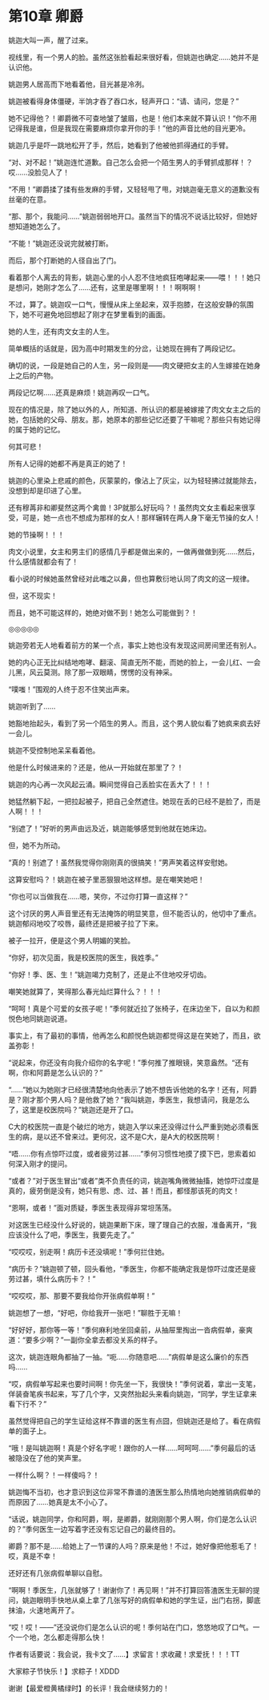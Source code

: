 # 第10章 卿爵

姚迦大叫一声，醒了过来。

视线里，有一个男人的脸。虽然这张脸看起来很好看，但姚迦也确定……她并不是认识他。

姚迦男人居高而下地看着他，目光甚是冷冽。

姚迦被看得身体僵硬，半饷才吞了吞口水，轻声开口：“请、请问，您是？”

她不记得他？！卿爵微不可查地皱了皱眉，也是！他们本来就不算认识！“你不用记得我是谁，但是我现在需要麻烦你拿开你的手！”他的声音比他的目光更冷。

姚迦几乎是吓一跳地松开了手，然后，她看到了他被他抓得通红的手臂。

“对、对不起！”姚迦连忙道歉。自己怎么会把一个陌生男人的手臂抓成那样！？哎……没脸见人了！

“不用！”卿爵揉了揉有些发麻的手臂，又轻轻甩了甩，对姚迦毫无意义的道歉没有丝毫的在意。

“那、那个，我能问……”姚迦弱弱地开口。虽然当下的情况不说话比较好，但她好想知道她怎么了。

“不能！”姚迦还没说完就被打断。

而后，那个打断她的人径自出了门。

看着那个人离去的背影，姚迦心里的小人忍不住地疯狂咆哮起来——喂！！！她只是想问，她刚才怎么了……还有，这里是哪里啊！！！啊啊啊！

不过，算了。姚迦叹一口气，慢慢从床上坐起来，双手抱膝，在这般安静的氛围下，她不可避免地回想起了刚才在梦里看到的画面。

她的人生，还有肉文女主的人生。

简单概括的话就是，因为高中时期发生的分岔，让她现在拥有了两段记忆。

确切的说，一段是她自己的人生，另一段则是——肉文硬把女主的人生嫁接在她身上之后的产物。

两段记忆啊……还真是麻烦！姚迦再叹一口气。

现在的情况是，除了她以外的人，所知道、所认识的都是被嫁接了肉文女主之后的她，包括她的父母、朋友。那，她原本的那些记忆还要了干嘛呢？那些只有她记得的属于她的记忆。

何其可悲！

所有人记得的她都不再是真正的她了！

姚迦的心里染上悲戚的颜色，灰蒙蒙的，像沾上了灰尘，以为轻轻拂过就能除去，没想到却是印进了心里。

还有穆苒非和卿斐然这两个禽兽！3P就那么好玩吗？！虽然肉文女主看起来很享受，可是，她一点也不想成为那样的女人！那样辗转在两人身下毫无节操的女人！

她的节操啊！！！

肉文小说里，女主和男主们的感情几乎都是做出来的，一做再做做到死……然后，什么感情就都会有了！

看小说的时候她虽然曾经对此嗤之以鼻，但也算敷衍地认同了肉文的这一规律。

但，这不现实！

而且，她不可能这样的，她绝对做不到！她怎么可能做到？！

◎◎◎◎◎

姚迦旁若无人地看着前方的某一个点，事实上她也没有发现这间房间里还有别人。

她的内心正无比纠结地咆哮、翻滚、简直无所不能，而她的脸上，一会儿红、一会儿黑，风云莫测。除了那一双眼睛，愣愣的没有神采。

“噗嗤！”围观的人终于忍不住笑出声来。

姚迦听到了……

她豁地抬起头，看到了另一个陌生的男人。而且，这个男人貌似看了她疯来疯去好一会儿。

姚迦不受控制地呆呆看着他。

他是什么时候进来的？还是，他从一开始就在那里了？！

姚迦的内心再一次风起云涌。瞬间觉得自己丢脸实在丢大了！！！

她猛然躺下起，一把拉起被子，把自己全然遮住。她现在丢的已经不是脸了，而是人啊！！！

“别遮了！”好听的男声由远及近，姚迦能够感觉到他就在她床边。

但，她不为所动。

“真的！别遮了！虽然我觉得你刚刚真的很搞笑！”男声笑着这样安慰她。

这算安慰吗？！姚迦在被子里恶狠狠地这样想。是在嘲笑她吧！

“你也可以当做我在……嗯，笑你，不过你打算一直这样？”

这个讨厌的男人声音里还有无法掩饰的明显笑意，但不能否认的，他切中了重点。姚迦郁闷地咬了咬唇，最终还是把被子拉了下来。

被子一拉开，便是这个男人明媚的笑脸。

“你好，初次见面，我是校医院的医生，我姓季。”

“你好！季、医、生！”姚迦竭力克制了，还是止不住地咬牙切齿。

嘲笑她就算了，笑得那么春光灿烂算什么？！！！

“呵呵！真是个可爱的女孩子呢！”季何就近拉了张椅子，在床边坐下，自以为和颜悦色地同姚迦说道。

事实上，有了最初的事情，他再怎么和颜悦色姚迦都觉得这是在笑她了，而且，欲盖弥彰！

“说起来，你还没有向我介绍你的名字呢！”季何推了推眼镜，笑意盎然。“还有啊，你和阿爵是怎么认识的？”

“……”她以为她刚才已经很清楚地向他表示了她不想告诉他她的名字！还有，阿爵是？刚才那个男人吗？是他救了她？“我叫姚迦，季医生，我想请问，我是怎么了，这里是校医院吗？”姚迦还是开了口。

C大的校医院一直是个破烂的地方，姚迦入学以来还没得过什么严重到她必须看医生的病，是以还不曾来过。更何况，这不是C大，是A大的校医院啊！

“唔……你有点惊吓过度，或者疲劳过甚……”季何习惯性地摸了摸下巴，思索着如何深入刚才的提问。

“或者？”对于医生冒出“或者”类不负责任的词，姚迦嘴角微微抽搐，她惊吓过度是真的，疲劳倒是没有，她只有思、虑、过、甚！而且，都怪那该死的肉文！

“恩啊，或者！”面对质疑，季医生表现得非常坦荡荡。

对这医生已经没什么好说的，姚迦果断下床，理了理自己的衣服，准备离开，“我应该没什么了吧，季医生，我要先走了。”

“哎哎哎，别走啊！病历卡还没填呢！”季何拦住她。

“病历卡？”姚迦顿了顿，回头看他，“季医生，你都不能确定我是惊吓过度还是疲劳过甚，填什么病历卡？！”

“哎哎哎，那、那要不要我给你开张病假单啊！”

姚迦想了一想，“好吧，你给我开一张吧！”聊胜于无嘛！

“好好好，那你等一等！”季何麻利地坐回桌前，从抽屉里掏出一沓病假单，豪爽道：“要多少啊？”一副你全拿去都没关系的样子。

这次，姚迦连眼角都抽了一抽。“呃……你随意吧……”病假单是这么廉价的东西吗……

“哎，病假单写起来也要时间啊！你先坐一下，我很快！”季何说着，拿出一支笔，佯装奋笔疾书起来，写了几个字，又突然抬起头来看向姚迦，“同学，学生证拿来看下行不？”

虽然觉得把自己的学生证给这样不靠谱的医生有点囧，但姚迦还是给了。看在病假单的面子上。

“哦！是叫姚迦啊！真是个好名字呢！跟你的人一样……呵呵呵……”季何最后的话被隐没在了他的笑声里。

一样什么啊？！一样傻吗？！

姚迦悔不当初，也才意识到这位非常不靠谱的渣医生那么热情地向她推销病假单的而原因了……她真是太不小心了。

“话说，姚迦同学，你和阿爵，啊，是卿爵，就刚刚那个男人啊，你们是怎么认识的？”季何医生一边写着字还没有忘记自己的最终目的。

卿爵？那不是……给她上了一节课的人吗？原来是他！不过，她好像把他惹毛了！哎，真是不幸！

还好还有几张病假单聊以自慰。

“啊啊！季医生，几张就够了！谢谢你了！再见啊！”并不打算回答渣医生无聊的提问，姚迦眼明手快地从桌上拿了几张写好的病假单和她的学生证，出门右拐，脚底抹油，火速地离开了。

“哎！哎！——”还没说你们是怎么认识的呢！季何站在门口，悠悠地叹了口气。一个一个地，怎么都走得那么快！

作者有话要说：我会说，我卡文了……】求留言！求收藏！求爱抚！！！TT

大家粽子节快乐！】求粽子！XDDD

谢谢【最爱橙黄橘绿时】的长评！我会继续努力的！
